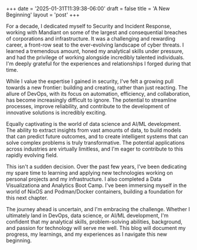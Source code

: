 +++
date = '2025-01-31T11:39:38-06:00'
draft = false
title = 'A New Beginning'
layout = 'post'
+++

For a decade, I dedicated myself to Security and Incident Response, working with Mandiant on some of the largest and consequential breaches of corporations and infrastructure. It was a challenging and rewarding career, a front-row seat to the ever-evolving landscape of cyber threats. I learned a tremendous amount, honed my analytical skills under pressure, and had the privilege of working alongside incredibly talented individuals. I'm deeply grateful for the experiences and relationships I forged during that time.

While I value the expertise I gained in security, I've felt a growing pull towards a new frontier: building and creating, rather than just reacting. The allure of DevOps, with its focus on automation, efficiency, and collaboration, has become increasingly difficult to ignore.  The potential to streamline processes, improve reliability, and contribute to the development of innovative solutions is incredibly exciting.

Equally captivating is the world of data science and AI/ML development. The ability to extract insights from vast amounts of data, to build models that can predict future outcomes, and to create intelligent systems that can solve complex problems is truly transformative. The potential applications across industries are virtually limitless, and I'm eager to contribute to this rapidly evolving field.

This isn't a sudden decision. Over the past few years, I've been dedicating my spare time to learning and applying new technologies working on personal projects and my infrastructure. I also completed a Data Visualizationa and Analytics Boot Camp. I've been immersing myself in the world of NixOS and Podman/Docker containers, building a foundation for this next chapter.

The journey ahead is uncertain, and I'm embracing the challenge. Whether I ultimately land in DevOps, data science, or AI/ML development, I'm confident that my analytical skills, problem-solving abilities, background, and passion for technology will serve me well. This blog will document my progress, my learnings, and my experiences as I navigate this new beginning.
